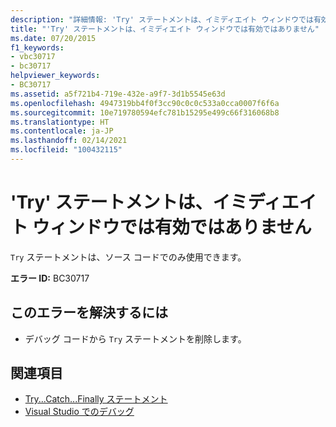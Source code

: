 ```yaml
---
description: "詳細情報: 'Try' ステートメントは、イミディエイト ウィンドウでは有効ではありません"
title: "'Try' ステートメントは、イミディエイト ウィンドウでは有効ではありません"
ms.date: 07/20/2015
f1_keywords:
- vbc30717
- bc30717
helpviewer_keywords:
- BC30717
ms.assetid: a5f721b4-719e-432e-a9f7-3d1b5545e63d
ms.openlocfilehash: 4947319bb4f0f3cc90c0c0c533a0cca0007f6f6a
ms.sourcegitcommit: 10e719780594efc781b15295e499c66f316068b8
ms.translationtype: HT
ms.contentlocale: ja-JP
ms.lasthandoff: 02/14/2021
ms.locfileid: "100432115"
---
```

# <a name="try-statements-are-not-valid-in-the-immediate-window"></a>'Try' ステートメントは、イミディエイト ウィンドウでは有効ではありません

`Try` ステートメントは、ソース コードでのみ使用できます。  
  
 **エラー ID:** BC30717  
  
## <a name="to-correct-this-error"></a>このエラーを解決するには  
  
- デバッグ コードから `Try` ステートメントを削除します。  
  
## <a name="see-also"></a>関連項目

- [Try...Catch...Finally ステートメント](../language-reference/statements/try-catch-finally-statement.md)
- [Visual Studio でのデバッグ](/visualstudio/debugger/debugger-feature-tour)
